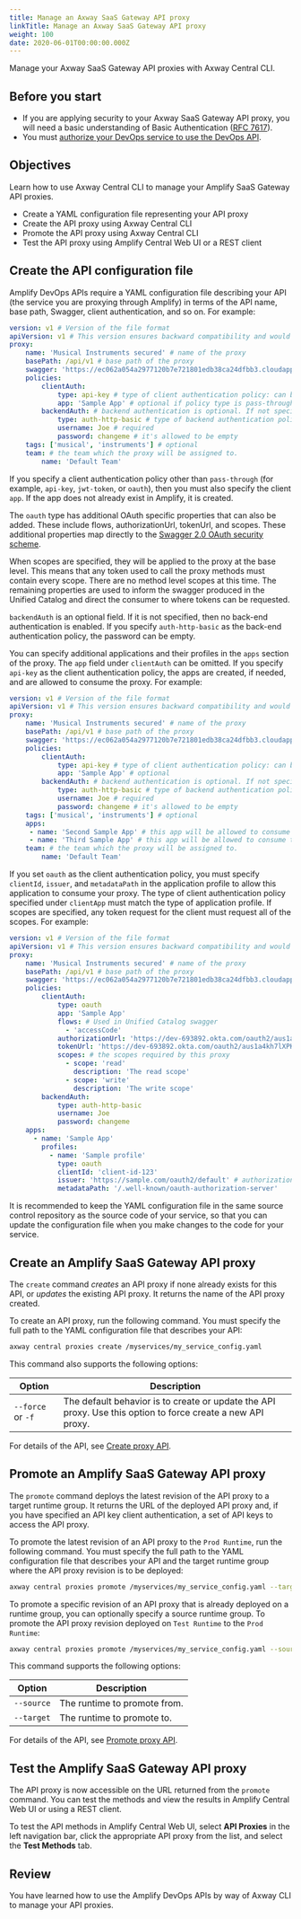 ```yaml
---
title: Manage an Axway SaaS Gateway API proxy
linkTitle: Manage an Axway SaaS Gateway API proxy
weight: 100
date: 2020-06-01T00:00:00.000Z
---
```

Manage your Axway SaaS Gateway API proxies with Axway Central CLI.

## Before you start

* If you are applying security to your Axway SaaS Gateway API proxy, you will need a basic understanding of Basic Authentication ([RFC 7617](https://tools.ietf.org/html/rfc7617)).
* You must [authorize your DevOps service to use the DevOps API](/docs/integrate_with_central/cli_central/cli_install).

## Objectives

Learn how to use Axway Central CLI to manage your Amplify SaaS Gateway API proxies.

* Create a YAML configuration file representing your API proxy
* Create the API proxy using Axway Central CLI
* Promote the API proxy using Axway Central CLI
* Test the API proxy using Amplify Central Web UI or a REST client

## Create the API configuration file

Amplify DevOps APIs require a YAML configuration file describing your API (the service you are proxying through Amplify) in terms of the API name, base path, Swagger, client authentication, and so on. For example:

```yaml
version: v1 # Version of the file format
apiVersion: v1 # This version ensures backward compatibility and would not mandate a frequent update from a client side
proxy:
    name: 'Musical Instruments secured' # name of the proxy
    basePath: /api/v1 # base path of the proxy
    swagger: 'https://ec062a054a2977120b7e721801edb38ca24dfbb3.cloudapp-enterprise.appcelerator.com/apidoc/swagger.json' # optional. Swagger url of the proxy
    policies:
        clientAuth:
            type: api-key # type of client authentication policy: can be pass-through, api-key, jwt-token, oauth
            app: 'Sample App' # optional if policy type is pass-through
        backendAuth: # backend authentication is optional. If not specified, then no backend authentication will be enabled
            type: auth-http-basic # type of backend authentication policy: only auth-http-basic is supported now
            username: Joe # required
            password: changeme # it's allowed to be empty
    tags: ['musical', 'instruments'] # optional
    team: # the team which the proxy will be assigned to.
        name: 'Default Team'
```

If you specify a client authentication policy other than `pass-through` (for example, `api-key`, `jwt-token`, or `oauth`), then you must also specify the client `app`. If the app does not already exist in Amplify, it is created.

The `oauth` type has additional OAuth specific properties that can also be added. These include flows, authorizationUrl, tokenUrl, and scopes. These additional properties map directly to the [Swagger 2.0 OAuth security scheme](https://swagger.io/docs/specification/2-0/authentication/).

When scopes are specified, they will be applied to the proxy at the base level. This means that any token used to call the proxy methods must contain every scope. There are no method level scopes at this time. The remaining properties are used to inform the swagger produced in the Unified Catalog and direct the consumer to where tokens can be requested.

`backendAuth` is an optional field. If it is not specified, then no back-end authentication is enabled. If you specify `auth-http-basic` as the back-end authentication policy, the password can be empty.

You can specify additional applications and their profiles in the `apps` section of the proxy. The `app` field under `clientAuth` can be omitted. If you specify `api-key` as the client authentication policy, the apps are created, if needed, and are allowed to consume the proxy. For example:

```yaml
version: v1 # Version of the file format
apiVersion: v1 # This version ensures backward compatibility and would not mandate a frequent update from a client side
proxy:
    name: 'Musical Instruments secured' # name of the proxy
    basePath: /api/v1 # base path of the proxy
    swagger: 'https://ec062a054a2977120b7e721801edb38ca24dfbb3.cloudapp-enterprise.appcelerator.com/apidoc/swagger.json' # optional. Swagger url of the proxy
    policies:
        clientAuth:
            type: api-key # type of client authentication policy: can be pass-through, api-key, jwt-token, or oauth
            app: 'Sample App' # optional
        backendAuth: # backend authentication is optional. If not specified, then no backend authentication will be enabled
            type: auth-http-basic # type of backend authentication policy: only auth-http-basic is supported now
            username: Joe # required
            password: changeme # it's allowed to be empty
    tags: ['musical', 'instruments'] # optional
    apps:
     - name: 'Second Sample App' # this app will be allowed to consume the proxy
     - name: 'Third Sample App' # this app will be allowed to consume the proxy
    team: # the team which the proxy will be assigned to.
        name: 'Default Team'
```

If you set `oauth` as the client authentication policy, you must specify `clientId`, `issuer`, and `metadataPath` in the application profile to allow this application to consume your proxy. The type of client authentication policy specified under `clientApp` must match the type of application profile. If scopes are specified, any token request for the client must request all of the scopes. For example:

```yaml
version: v1 # Version of the file format
apiVersion: v1 # This version ensures backward compatibility and would not mandate a frequent update from a client side
proxy:
    name: 'Musical Instruments secured' # name of the proxy
    basePath: /api/v1 # base path of the proxy
    swagger: 'https://ec062a054a2977120b7e721801edb38ca24dfbb3.cloudapp-enterprise.appcelerator.com/apidoc/swagger.json'
    policies:
        clientAuth:
            type: oauth
            app: 'Sample App'
            flows: # Used in Unified Catalog swagger
              - 'accessCode'
            authorizationUrl: 'https://dev-693892.okta.com/oauth2/aus1a4kh7lXPKhjFA357/v1/authorize' # Used in Unified Catalog swagger
            tokenUrl: 'https://dev-693892.okta.com/oauth2/aus1a4kh7lXPKhjFA357/v1/token' # Used in Unified Catalog swagger
            scopes: # the scopes required by this proxy
              - scope: 'read'
                description: 'The read scope'
              - scope: 'write'
                description: 'The write scope'
        backendAuth:
            type: auth-http-basic
            username: Joe
            password: changeme
    apps:
      - name: 'Sample App'
        profiles:
          - name: 'Sample profile'
            type: oauth
            clientId: 'client-id-123'
            issuer: 'https://sample.com/oauth2/default' # authorization server URL
            metadataPath: '/.well-known/oauth-authorization-server'
```

It is recommended to keep the YAML configuration file in the same source control repository as the source code of your service, so that you can update the configuration file when you make changes to the code for your service.

## Create an Amplify SaaS Gateway API proxy

The `create` command *creates* an API proxy if none already exists for this API, or *updates* the existing API proxy. It returns the name of the API proxy created.

To create an API proxy, run the following command. You must specify the full path to the YAML configuration file that describes your API:

```bash
axway central proxies create /myservices/my_service_config.yaml
```

This command also supports the following options:

| Option            | Description                                                                                                 |
| ----------------- | ----------------------------------------------------------------------------------------------------------- |
| `--force` or `-f` | The default behavior is to create or update the API proxy. Use this option to force create a new API proxy. |

For details of the API, see [Create proxy API](https://d-api.docs.stoplight.io/api-reference/devops-api/create-proxy).

## Promote an Amplify SaaS Gateway API proxy

The `promote` command deploys the latest revision of the API proxy to a target runtime group. It returns the URL of the deployed API proxy and, if you have specified an API key client authentication, a set of API keys to access the API proxy.

To promote the latest revision of an API proxy to the `Prod Runtime`, run the following command. You must specify the full path to the YAML configuration file that describes your API and the target runtime group where the API proxy revision is to be deployed:

```bash
axway central proxies promote /myservices/my_service_config.yaml --target="Prod Runtime"
```

To promote a specific revision of an API proxy that is already deployed on a runtime group, you can optionally specify a source runtime group. To promote the API proxy revision deployed on `Test Runtime` to the `Prod Runtime`:

```bash
axway central proxies promote /myservices/my_service_config.yaml --source="Test Runtime" --target="Prod Runtime"
```

This command supports the following options:

| Option     | Description                  |
| ---------- | ---------------------------- |
| `--source` | The runtime to promote from. |
| `--target` | The runtime to promote to.   |

For details of the API, see [Promote proxy API](https://d-api.docs.stoplight.io/api-reference/devops-api/promote-proxy).

## Test the Amplify SaaS Gateway API proxy

The API proxy is now accessible on the URL returned from the `promote` command. You can test the methods and view the results in Amplify Central Web UI or using a REST client.

To test the API methods in Amplify Central Web UI, select **API Proxies** in the left navigation bar, click the appropriate API proxy from the list, and select the **Test Methods** tab.

## Review

You have learned how to use the Amplify DevOps APIs by way of Axway CLI to manage your API proxies.

